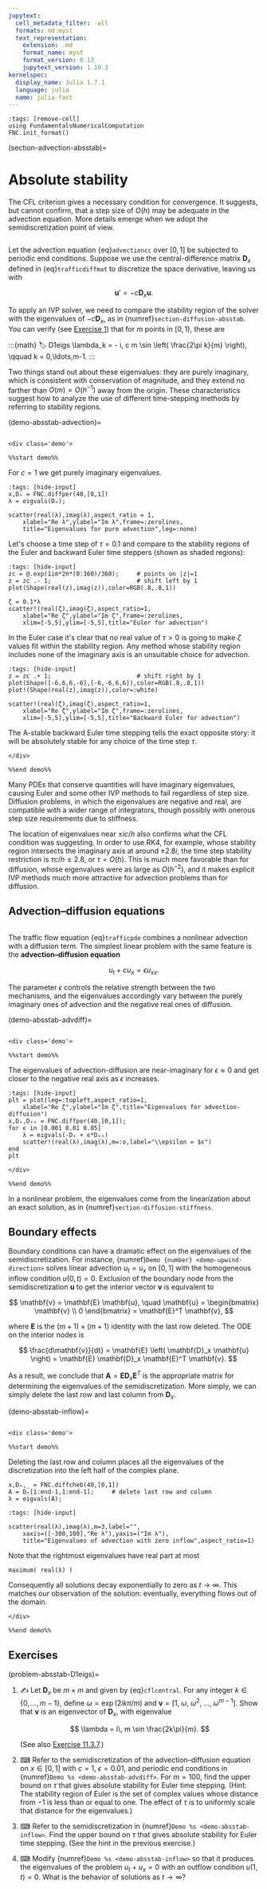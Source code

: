 ```yaml
---
jupytext:
  cell_metadata_filter: -all
  formats: md:myst
  text_representation:
    extension: .md
    format_name: myst
    format_version: 0.13
    jupytext_version: 1.10.3
kernelspec:
  display_name: Julia 1.7.1
  language: julia
  name: julia-fast
---
```

```{code-cell}
:tags: [remove-cell]
using FundamentalsNumericalComputation
FNC.init_format()
```

(section-advection-absstab)=
# Absolute stability

The CFL criterion gives a necessary condition for convergence. It suggests, but cannot confirm, that a step size of $O(h)$ may be adequate in the advection equation. More details emerge when we adopt the semidiscretization point of view.

```{index} method of lines
```
Let the advection equation {eq}`advectioncc` over $[0,1]$ be subjected to periodic end conditions. Suppose we use the central-difference matrix $\mathbf{D}_x$ defined in {eq}`trafficdiffmat` to discretize the space derivative, leaving us with

$$
  \mathbf{u}' = -c \mathbf{D}_x \mathbf{u}.
$$

To apply an IVP solver, we need to compare the stability region of the solver with the eigenvalues of $-c \mathbf{D}_x$, as in {numref}`section-diffusion-absstab`. You can verify (see [Exercise 1](problem-absstab-D1eigs)) that for $m$ points in $[0,1)$, these are

:::{math}
  :label: D1eigs
  \lambda_k = - i\, c m \sin \left( \frac{2\pi k}{m} \right), \qquad k = 0,\ldots,m-1.
:::

Two things stand out about these eigenvalues: they are purely imaginary, which is consistent with conservation of magnitude, and they extend no farther than $O(m)=O(h^{-1})$ away from the origin. These characteristics suggest how to analyze the use of different time-stepping methods by referring to stability regions.

(demo-absstab-advection)=
```{proof:demo}
```

```{raw} html
<div class='demo'>
```

```{raw} latex
%%start demo%%
```

For $c=1$ we get purely imaginary eigenvalues.

```{code-cell}
:tags: [hide-input]
x,Dₓ = FNC.diffper(40,[0,1])
λ = eigvals(Dₓ);

scatter(real(λ),imag(λ),aspect_ratio = 1,
    xlabel="Re λ",ylabel="Im λ",frame=:zerolines,
    title="Eigenvalues for pure advection",leg=:none)
```

Let's choose a time step of $\tau=0.1$ and compare to the stability regions of the Euler and backward Euler time steppers (shown as shaded regions):

```{code-cell}
:tags: [hide-input]
zc = @.exp(1im*2π*(0:360)/360);     # points on |z|=1
z = zc .- 1;                        # shift left by 1
plot(Shape(real(z),imag(z)),color=RGB(.8,.8,1))

ζ = 0.1*λ
scatter!(real(ζ),imag(ζ),aspect_ratio=1,
    xlabel="Re ζ",ylabel="Im ζ",frame=:zerolines,
    xlim=[-5,5],ylim=[-5,5],title="Euler for advection")
```

In the Euler case it's clear that *no* real value of $\tau>0$ is going to make $\zeta$ values fit within the stability region. Any method whose stability region includes none of the imaginary axis is an unsuitable choice for advection.

```{code-cell}
:tags: [hide-input]
z = zc .+ 1;                        # shift right by 1
plot(Shape([-6,6,6,-6],[-6,-6,6,6]),color=RGB(.8,.8,1))
plot!(Shape(real(z),imag(z)),color=:white)

scatter!(real(ζ),imag(ζ),aspect_ratio=1,
    xlabel="Re ζ",ylabel="Im ζ",frame=:zerolines,
    xlim=[-5,5],ylim=[-5,5],title="Backward Euler for advection")
```

The A-stable backward Euler time stepping tells the exact opposite story: it will be absolutely stable for any choice of the time step $\tau$.
```{raw} html
</div>
```

```{raw} latex
%%end demo%%
```

Many PDEs that conserve quantities will have imaginary eigenvalues, causing Euler and some other IVP methods to fail regardless of step size. Diffusion problems, in which the eigenvalues are negative and real, are compatible with a wider range of integrators, though possibly with onerous step size requirements due to stiffness.

The location of eigenvalues near $\pm ic/h$ also confirms what the CFL condition was suggesting. In order to use RK4, for example, whose stability region intersects the imaginary axis at around $\pm 2.8i$, the time step stability restriction is $\tau c/h \le 2.8$, or $\tau=O(h)$. This is much more favorable than for diffusion, whose eigenvalues were as large as $O(h^{-2})$, and it makes explicit IVP methods much more attractive for advection problems than for diffusion.

## Advection–diffusion equations

```{index} ! advection-diffusion equation
```
The traffic flow equation {eq}`trafficpde` combines a nonlinear advection with a diffusion term. The simplest linear problem with the same feature is the **advection–diffusion equation**

$$
u_t+c u_x=\epsilon u_{xx}.
$$

The parameter $\epsilon$ controls the relative strength between the two mechanisms, and the eigenvalues accordingly vary between the purely imaginary ones of advection and the negative real ones of diffusion.

(demo-absstab-advdiff)=
```{proof:demo}
```

```{raw} html
<div class='demo'>
```

```{raw} latex
%%start demo%%
```

The eigenvalues of advection-diffusion are near-imaginary for $\epsilon\approx 0$ and get closer to the negative real axis as $\epsilon$ increases.

```{code-cell}
:tags: [hide-input]
plt = plot(leg=:topleft,aspect_ratio=1,
    xlabel="Re ζ",ylabel="Im ζ",title="Eigenvalues for advection-diffusion")
x,Dₓ,Dₓₓ = FNC.diffper(40,[0,1]);
for ϵ in [0.001 0.01 0.05]
    λ = eigvals(-Dₓ + ϵ*Dₓₓ)
    scatter!(real(λ),imag(λ),m=:o,label="\\epsilon = $ϵ")
end
plt
```
```{raw} html
</div>
```

```{raw} latex
%%end demo%%
```


In a nonlinear problem, the eigenvalues come from the linearization about an exact solution, as in {numref}`section-diffusion-stiffness`.

## Boundary effects

Boundary conditions can have a dramatic effect on the eigenvalues of the semidiscretization. For instance, {numref}`Demo {number} <demo-upwind-direction>` solves linear advection $u_t=u_x$ on $[0,1]$ with the homogeneous inflow condition $u(0,t)=0$. Exclusion of the boundary node from the semidiscretization $\mathbf{u}$ to get the interior vector $\mathbf{v}$ is equivalent to 

$$
\mathbf{v} = \mathbf{E} \mathbf{u}, \quad   \mathbf{u} = \begin{bmatrix}  \mathbf{v} \\ 0 \end{bmatrix} = \mathbf{E}^T \mathbf{v},
$$

where $\mathbf{E}$ is the $(m+1)\times (m+1)$ identity with the last row deleted. The ODE on the interior nodes is 

$$
\frac{d\mathbf{v}}{dt} = \mathbf{E} \left( \mathbf{D}_x \mathbf{u} \right) = \mathbf{E} \mathbf{D}_x \mathbf{E}^T \mathbf{v}.
$$

As a result, we conclude that $\mathbf{A} = \mathbf{E} \mathbf{D}_x \mathbf{E}^T$ is the appropriate matrix for determining the eigenvalues of the semidiscretization. More simply, we can simply delete the last row and last column from $\mathbf{D}_x$. 

(demo-absstab-inflow)=
```{proof:demo}
```

```{raw} html
<div class='demo'>
```

```{raw} latex
%%start demo%%
```

Deleting the last row and column places all the eigenvalues of the discretization into the left half of the complex plane. 

```{code-cell}
x,Dₓ,_ = FNC.diffcheb(40,[0,1])
A = Dₓ[1:end-1,1:end-1];     # delete last row and column
λ = eigvals(A);
```

```{code-cell}
:tags: [hide-input]

scatter(real(λ),imag(λ),m=3,label="",
    xaxis=([-300,100],"Re λ"),yaxis=("Im λ"),
    title="Eigenvalues of advection with zero inflow",aspect_ratio=1) 
```

Note that the rightmost eigenvalues have real part at most

```{code-cell}
maximum( real(λ) )
```

Consequently all solutions decay exponentially to zero as $t\to\infty$. This matches our observation of the solution: eventually, everything flows out of the domain.
```{raw} html
</div>
```

```{raw} latex
%%end demo%%
```

## Exercises

(problem-absstab-D1eigs)=
1.  ✍ Let $\mathbf{D}_{x}$ be $m\times m$ and given by {eq}`cflcentral`. For any integer $k \in \{0,\ldots,m-1\}$, define $\omega = \exp(2ik\pi/m)$ and $\mathbf{v} = \bigl[ 1,\; \omega,\; \omega^2,\; \ldots,\; \omega^{m-1} \bigr].$ Show that $\mathbf{v}$ is an eigenvector of $\mathbf{D}_{x}$, with eigenvalue

    $$
    \lambda =  i\, m  \sin \frac{2k\pi}{m}.
    $$
    
    (See also [Exercise 11.3.7](problem-absstab-D2eigs).)

2. ⌨ Refer to the semidiscretization of the advection–diffusion equation on $x\in[0,1]$ with $c=1$, $\epsilon=0.01$, and periodic end conditions in {numref}`Demo %s <demo-absstab-advdiff>`. For $m=100$, find the upper bound on $\tau$ that gives absolute stability for Euler time stepping. (Hint: The stability region of Euler is the set of complex values whose distance from $-1$ is less than or equal to one. The effect of $\tau$ is to uniformly scale that distance for the eigenvalues.)

3. ⌨ Refer to the semidiscretization in {numref}`Demo %s <demo-absstab-inflow>`. Find the upper bound on $\tau$ that gives absolute stability for Euler time stepping. (See the hint in the previous exercise.)

4. ⌨ Modify {numref}`Demo %s <demo-absstab-inflow>` so that it produces the eigenvalues of the problem $u_t+u_x=0$ with an outflow condition $u(1,t)=0$. What is the behavior of solutions as $t\to\infty$?
